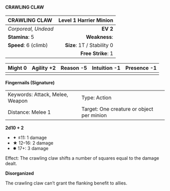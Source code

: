 #### CRAWLING CLAW

| CRAWLING CLAW        | **Level 1 Harrier Minion** |
| :------------------- | -------------------------: |
| *Corporeal, Undead*  |                   **EV 2** |
| **Stamina**: 5       |              **Weakness**: |
| **Speed**: 6 (climb) | **Size**: 1T / Stability 0 |
|                      |         **Free Strike**: 1 |

| **Might** 0 | **Agility** +2 | **Reason** -5 | **Intuition** -1 | **Presence** -1 |
| ----------- | -------------- | ------------- | ---------------- | --------------- |
|             |                |               |                  |                 |

**Fingernails (Signature)**

|                                 |                                           |
| :------------------------------ | :---------------------------------------- |
| Keywords: Attack, Melee, Weapon | Type: Action                              |
| Distance: Melee 1               | Target: One creature or object per minion |

**2d10 + 2**

- ✦ ≤11: 1 damage
- ★ 12–16: 2 damage
- ✸ 17+: 3 damage

Effect: The crawling claw shifts a number of squares equal to the damage dealt.

**Disorganized**

The crawling claw can’t grant the flanking benefit to allies.

